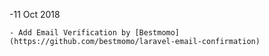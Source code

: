 -11 Oct 2018
```
- Add Email Verification by [Bestmomo](https://github.com/bestmomo/laravel-email-confirmation)
```
